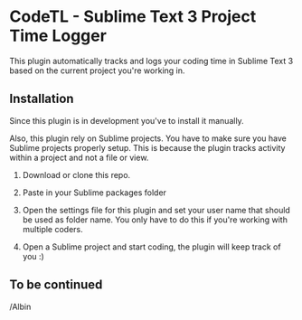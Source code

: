 CodeTL - Sublime Text 3 Project Time Logger
================

This plugin automatically tracks and logs your coding time in Sublime Text 3 based on the current project you're working in.

Installation
------------

Since this plugin is in development you've to install it manually.

Also, this plugin rely on Sublime projects. You have to make sure you have Sublime projects properly setup. This is because the plugin tracks activity within a project and not a file or view.

1. Download or clone this repo.

2. Paste in your Sublime packages folder

3. Open the settings file for this plugin and set your user name that should be used as folder name. You only have to do this if you're working with multiple coders.

4. Open a Sublime project and start coding, the plugin will keep track of you :)

To be continued
------------
/Albin